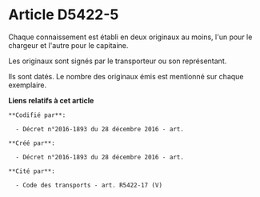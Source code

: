 # Article D5422-5

Chaque connaissement est établi en deux originaux au moins, l'un pour le chargeur et l'autre pour le capitaine.

Les originaux sont signés par le transporteur ou son représentant.

Ils sont datés. Le nombre des originaux émis est mentionné sur chaque exemplaire.

**Liens relatifs à cet article**

	**Codifié par**:

	  - Décret n°2016-1893 du 28 décembre 2016 - art.

	**Créé par**:

	  - Décret n°2016-1893 du 28 décembre 2016 - art.

	**Cité par**:

	  - Code des transports - art. R5422-17 (V)
